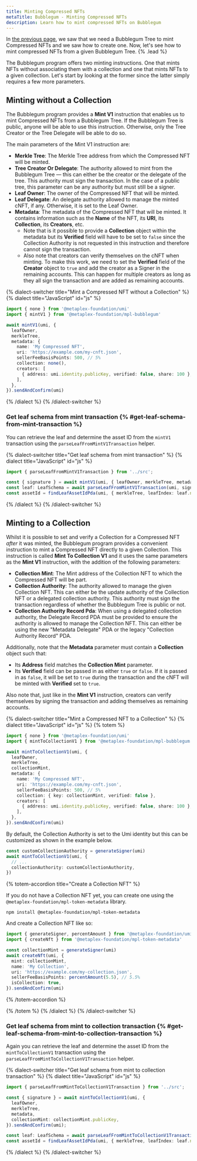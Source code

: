 ```yaml
---
title: Minting Compressed NFTs
metaTitle: Bubblegum - Minting Compressed NFTs
description: Learn how to mint compressed NFTs on Bubblegum
---
```


In [the previous page](/bubblegum/create-trees), we saw that we need a Bubblegum Tree to mint Compressed NFTs and we saw how to create one. Now, let's see how to mint compressed NFTs from a given Bubblegum Tree. {% .lead %}

The Bubblegum program offers two minting instructions. One that mints NFTs without associating them with a collection and one that mints NFTs to a given collection. Let's start by looking at the former since the latter simply requires a few more parameters.

## Minting without a Collection

The Bubblegum program provides a **Mint V1** instruction that enables us to mint Compressed NFTs from a Bubblegum Tree. If the Bubblegum Tree is public, anyone will be able to use this instruction. Otherwise, only the Tree Creator or the Tree Delegate will be able to do so.

The main parameters of the Mint V1 instruction are:

- **Merkle Tree**: The Merkle Tree address from which the Compressed NFT will be minted.
- **Tree Creator Or Delegate**: The authority allowed to mint from the Bubblegum Tree — this can either be the creator or the delegate of the tree. This authority must sign the transaction. In the case of a public tree, this parameter can be any authority but must still be a signer.
- **Leaf Owner**: The owner of the Compressed NFT that will be minted.
- **Leaf Delegate**: An delegate authority allowed to manage the minted cNFT, if any. Otherwise, it is set to the Leaf Owner.
- **Metadata**: The metadata of the Compressed NFT that will be minted. It contains information such as the **Name** of the NFT, its **URI**, its **Collection**, its **Creators**, etc.
  - Note that is it possible to provide a **Collection** object within the metadata but its **Verified** field will have to be set to `false` since the Collection Authority is not requested in this instruction and therefore cannot sign the transaction.
  - Also note that creators can verify themselves on the cNFT when minting. To make this work, we need to set the **Verified** field of the **Creator** object to `true` and add the creator as a Signer in the remaining accounts. This can happen for multiple creators as long as they all sign the transaction and are added as remaining accounts.

{% dialect-switcher title="Mint a Compressed NFT without a Collection" %}
{% dialect title="JavaScript" id="js" %}

```ts
import { none } from '@metaplex-foundation/umi'
import { mintV1 } from '@metaplex-foundation/mpl-bubblegum'

await mintV1(umi, {
  leafOwner,
  merkleTree,
  metadata: {
    name: 'My Compressed NFT',
    uri: 'https://example.com/my-cnft.json',
    sellerFeeBasisPoints: 500, // 5%
    collection: none(),
    creators: [
      { address: umi.identity.publicKey, verified: false, share: 100 },
    ],
  },
}).sendAndConfirm(umi)
```

{% /dialect %}
{% /dialect-switcher %}

### Get leaf schema from mint transaction {% #get-leaf-schema-from-mint-transaction %}

You can retrieve the leaf and determine the asset ID from the `mintV1` transaction using the `parseLeafFromMintV1Transaction` helper.

{% dialect-switcher title="Get leaf schema from mint transaction" %}
{% dialect title="JavaScript" id="js" %}

```ts
import { parseLeafFromMintV1Transaction } from '../src';

const { signature } = await mintV1(umi, { leafOwner, merkleTree, metadata }).sendAndConfirm(umi, { confirm: { commitment: 'confirmed' } });
const leaf: LeafSchema = await parseLeafFromMintV1Transaction(umi, signature);
const assetId = findLeafAssetIdPda(umi, { merkleTree, leafIndex: leaf.nonce });
```

{% /dialect %}
{% /dialect-switcher %}

## Minting to a Collection

Whilst it is possible to set and verify a Collection for a Compressed NFT _after_ it was minted, the Bubblegum program provides a convenient instruction to mint a Compressed NFT directly to a given Collection. This instruction is called **Mint To Collection V1** and it uses the same parameters as the **Mint V1** instruction, with the addition of the following parameters:

- **Collection Mint**: The Mint address of the Collection NFT to which the Compressed NFT will be part.
- **Collection Authority**: The authority allowed to manage the given Collection NFT. This can either be the update authority of the Collection NFT or a delegated collection authority. This authority must sign the transaction regardless of whether the Bubblegum Tree is public or not.
- **Collection Authority Record Pda**: When using a delegated collection authority, the Delegate Record PDA must be provided to ensure the authority is allowed to manage the Collection NFT. This can either be using the new "Metadata Delegate" PDA or the legacy "Collection Authority Record" PDA.

Additionally, note that the **Metadata** parameter must contain a **Collection** object such that:

- Its **Address** field matches the **Collection Mint** parameter.
- Its **Verified** field can be passed in as either `true` or `false`. If it is passed in as `false`, it will be set to `true` during the transaction and the cNFT will be minted with **Verified** set to `true`.

Also note that, just like in the **Mint V1** instruction, creators can verify themselves by signing the transaction and adding themselves as remaining accounts.

{% dialect-switcher title="Mint a Compressed NFT to a Collection" %}
{% dialect title="JavaScript" id="js" %}
{% totem %}

```ts
import { none } from '@metaplex-foundation/umi'
import { mintToCollectionV1 } from '@metaplex-foundation/mpl-bubblegum'

await mintToCollectionV1(umi, {
  leafOwner,
  merkleTree,
  collectionMint,
  metadata: {
    name: 'My Compressed NFT',
    uri: 'https://example.com/my-cnft.json',
    sellerFeeBasisPoints: 500, // 5%
    collection: { key: collectionMint, verified: false },
    creators: [
      { address: umi.identity.publicKey, verified: false, share: 100 },
    ],
  },
}).sendAndConfirm(umi)
```

By default, the Collection Authority is set to the Umi identity but this can be customized as shown in the example below.

```ts
const customCollectionAuthority = generateSigner(umi)
await mintToCollectionV1(umi, {
  // ...
  collectionAuthority: customCollectionAuthority,
})
```

{% totem-accordion title="Create a Collection NFT" %}

If you do not have a Collection NFT yet, you can create one using the `@metaplex-foundation/mpl-token-metadata` library.

```shell
npm install @metaplex-foundation/mpl-token-metadata
```

And create a Collection NFT like so:

```ts
import { generateSigner, percentAmount } from '@metaplex-foundation/umi'
import { createNft } from '@metaplex-foundation/mpl-token-metadata'

const collectionMint = generateSigner(umi)
await createNft(umi, {
  mint: collectionMint,
  name: 'My Collection',
  uri: 'https://example.com/my-collection.json',
  sellerFeeBasisPoints: percentAmount(5.5), // 5.5%
  isCollection: true,
}).sendAndConfirm(umi)
```

{% /totem-accordion %}

{% /totem %}
{% /dialect %}
{% /dialect-switcher %}

### Get leaf schema from mint to collection transaction {% #get-leaf-schema-from-mint-to-collection-transaction %}

Again you can retrieve the leaf and determine the asset ID from the `mintToCollectionV1` transaction using the `parseLeafFromMintToCollectionV1Transaction` helper.

{% dialect-switcher title="Get leaf schema from mint to collection transaction" %}
{% dialect title="JavaScript" id="js" %}

```ts
import { parseLeafFromMintToCollectionV1Transaction } from '../src';

const { signature } = await mintToCollectionV1(umi, {
  leafOwner,
  merkleTree,
  metadata,
  collectionMint: collectionMint.publicKey,
}).sendAndConfirm(umi);

const leaf: LeafSchema = await parseLeafFromMintToCollectionV1Transaction(umi, signature);
const assetId = findLeafAssetIdPda(umi, { merkleTree, leafIndex: leaf.nonce });
```

{% /dialect %}
{% /dialect-switcher %}
